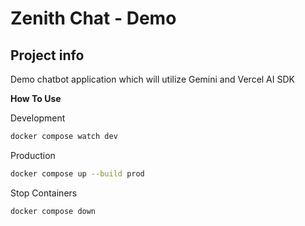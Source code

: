 # Zenith Chat - Demo

## Project info

Demo chatbot application which will utilize Gemini and Vercel AI SDK

**How To Use**

Development
```sh
docker compose watch dev
```

Production
```sh
docker compose up --build prod
```

Stop Containers
```sh
docker compose down
```
